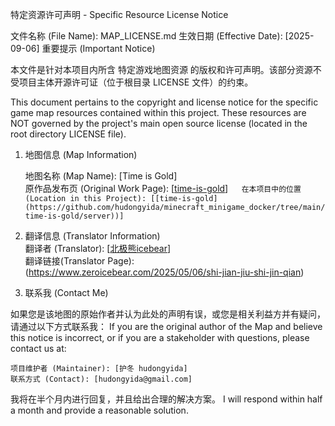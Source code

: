 特定资源许可声明 - Specific Resource License Notice

文件名称 (File Name): MAP_LICENSE.md 生效日期 (Effective Date): [2025-09-06]
重要提示 (Important Notice)

本文件是针对本项目内所含 特定游戏地图资源 的版权和许可声明。该部分资源不受项目主体开源许可证（位于根目录 LICENSE 文件）的约束。

This document pertains to the copyright and license notice for the specific game map resources contained within this project. These resources are NOT governed by the project's main open source license (located in the root directory LICENSE file).
1. 地图信息 (Map Information)  
  
    地图名称 (Map Name): [Time is Gold]  
    原作品发布页 (Original Work Page): [[time-is-gold](https://github.com/DIApotter/time-is-gold)]`  
    在本项目中的位置 (Location in this Project): [[time-is-gold](https://github.com/hudongyida/minecraft_minigame_docker/tree/main/time-is-gold/server))]`  

2. 翻译信息 (Translator Information)  
   翻译者 (Translator): [[北极熊icebear](https://www.zeroicebear.com/about)]  
   翻译链接(Translator Page): (https://www.zeroicebear.com/2025/05/06/shi-jian-jiu-shi-jin-qian)  

3. 联系我 (Contact Me)

如果您是该地图的原始作者并认为此处的声明有误，或您是相关利益方并有疑问，请通过以下方式联系我： If you are the original author of the Map and believe this notice is incorrect, or if you are a stakeholder with questions, please contact us at:

    项目维护者 (Maintainer): [护冬 hudongyida]
    联系方式 (Contact): [hudongyida@gmail.com]

我将在半个月内进行回复，并且给出合理的解决方案。 I will respond within half a month and provide a reasonable solution.
